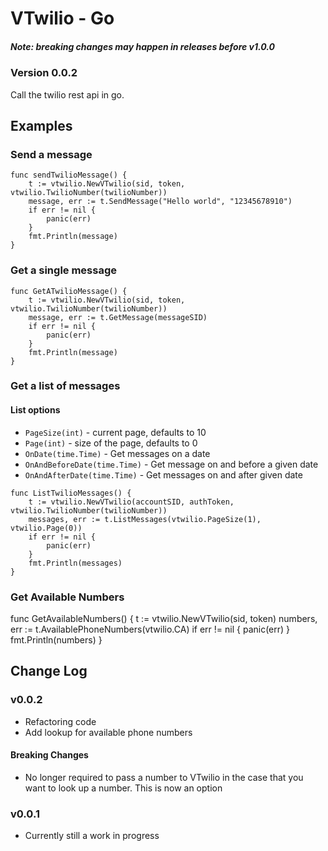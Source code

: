 # VTwilio - Go
#####  Note: breaking changes may happen in releases before v1.0.0
### Version 0.0.2
Call the twilio rest api in go.

## Examples
### Send a message
```
func sendTwilioMessage() {
	t := vtwilio.NewVTwilio(sid, token, vtwilio.TwilioNumber(twilioNumber))
	message, err := t.SendMessage("Hello world", "12345678910")
	if err != nil {
		panic(err)
	}
	fmt.Println(message)
}
```

### Get a single message
```
func GetATwilioMessage() {
	t := vtwilio.NewVTwilio(sid, token, vtwilio.TwilioNumber(twilioNumber))
	message, err := t.GetMessage(messageSID)
	if err != nil {
		panic(err)
	}
	fmt.Println(message)
}
```

### Get a list of messages
#### List options
- `PageSize(int)` - current page, defaults to 10
- `Page(int)` - size of the page, defaults to 0
- `OnDate(time.Time)` - Get messages on a date
- `OnAndBeforeDate(time.Time)` - Get message on and before a given date
- `OnAndAfterDate(time.Time)` - Get messages on and after given date
```
func ListTwilioMessages() {
	t := vtwilio.NewVTwilio(accountSID, authToken, vtwilio.TwilioNumber(twilioNumber))
	messages, err := t.ListMessages(vtwilio.PageSize(1), vtwilio.Page(0))
	if err != nil {
		panic(err)
	}
	fmt.Println(messages)
}
```

### Get Available Numbers
func GetAvailableNumbers() {
	t := vtwilio.NewVTwilio(sid, token)
	numbers, err := t.AvailablePhoneNumbers(vtwilio.CA)
	if err != nil {
		panic(err)
	}
	fmt.Println(numbers)
}

## Change Log
### v0.0.2
- Refactoring code
- Add lookup for available phone numbers
#### Breaking Changes
- No longer required to pass a number to VTwilio in the case that you want to look up a number.
This is now an option

### v0.0.1
- Currently still a work in progress
